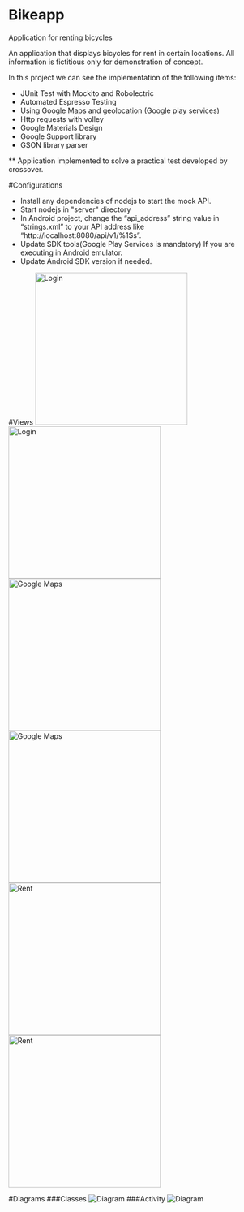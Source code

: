 # Bikeapp
Application for renting bicycles

An application that displays bicycles for rent in certain locations. All information is fictitious only for demonstration of concept.

In this project we can see the implementation of the following items:
* JUnit Test with Mockito and Robolectric
* Automated Espresso Testing
* Using Google Maps and geolocation (Google play services)
* Http requests with volley  
* Google Materials Design  
* Google Support library
* GSON library parser

** Application implemented to solve a practical test developed by crossover.

#Configurations

* Install any dependencies of nodejs to start the mock API.
* Start nodejs in "server" directory
* In Android project, change the “api_address” string value in “strings.xml” to your API address like “http://localhost:8080/api/v1/%1$s”.
* Update SDK tools(Google Play Services is mandatory) If you are executing in Android emulator.
* Update Android SDK version if needed.

#Views
<img src="https://github.com/maiconhellmann/Bikeapp/blob/master/docs/img/bikeapp5.png" alt="Login" width="300px">
<img src="https://github.com/maiconhellmann/Bikeapp/blob/master/docs/img/bikeapp6.png" alt="Login" width="300px">
<img src="https://github.com/maiconhellmann/Bikeapp/blob/master/docs/img/bikeapp1.png" alt="Google Maps" width="300px">
<img src="https://github.com/maiconhellmann/Bikeapp/blob/master/docs/img/bikeapp4.png" alt="Google Maps" width="300px">
<img src="https://github.com/maiconhellmann/Bikeapp/blob/master/docs/img/bikeapp3.png" alt="Rent" width="300px">
<img src="https://github.com/maiconhellmann/Bikeapp/blob/master/docs/img/bikeapp2.png" alt="Rent" width="300px">

#Diagrams
###Classes
<img src="https://github.com/maiconhellmann/Bikeapp/blob/master/docs/img/classes.png" alt="Diagram">
###Activity
<img src="https://github.com/maiconhellmann/Bikeapp/blob/master/docs/img/activity.png" alt="Diagram">
